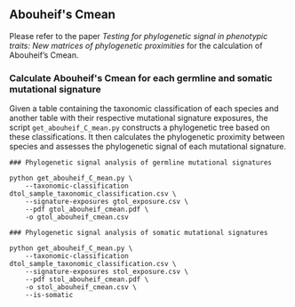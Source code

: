 ## Abouheif's Cmean
Please refer to the paper *Testing for phylogenetic signal in phenotypic traits: New matrices of phylogenetic proximities* for the calculation of Abouheif’s Cmean.

### Calculate Abouheif's Cmean for each germline and somatic mutational signature
Given a table containing the taxonomic classification of each species and another table with their respective mutational signature exposures, the script `get_abouheif_C_mean.py` constructs a phylogenetic tree based on these classifications. It then calculates the phylogenetic proximity between species and assesses the phylogenetic signal of each mutational signature.

```
### Phylogenetic signal analysis of germline mutational signatures

python get_abouheif_C_mean.py \
    --taxonomic-classification dtol_sample_taxonomic_classification.csv \
    --signature-exposures gtol_exposure.csv \
    --pdf gtol_abouheif_cmean.pdf \
    -o gtol_abouheif_cmean.csv
```

```
### Phylogenetic signal analysis of somatic mutational signatures

python get_abouheif_C_mean.py \
    --taxonomic-classification dtol_sample_taxonomic_classification.csv \
    --signature-exposures stol_exposure.csv \
    --pdf stol_abouheif_cmean.pdf \
    -o stol_abouheif_cmean.csv \
    --is-somatic
```
